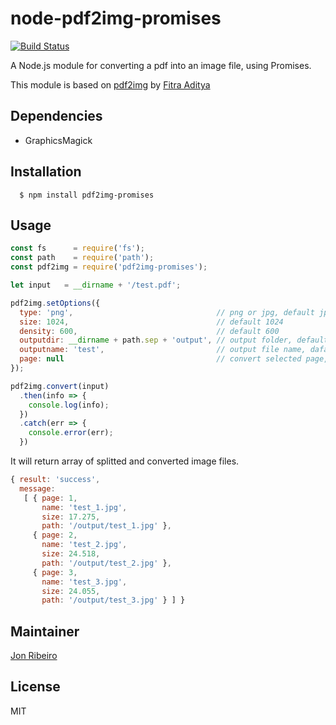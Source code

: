 # node-pdf2img-promises

[![Build Status](https://travis-ci.org/jonathas/node-pdf2img-promises.svg?branch=master)](https://travis-ci.org/jonathas/node-pdf2img-promises)

A Node.js module for converting a pdf into an image file, using Promises.

This module is based on [pdf2img](https://github.com/fitraditya/node-pdf2img) by [Fitra Aditya](https://github.com/fitraditya)

## Dependencies
- GraphicsMagick

## Installation
```
  $ npm install pdf2img-promises
```

## Usage

```javascript
const fs      = require('fs');
const path    = require('path');
const pdf2img = require('pdf2img-promises');

let input   = __dirname + '/test.pdf';

pdf2img.setOptions({
  type: 'png',                                // png or jpg, default jpg
  size: 1024,                                 // default 1024
  density: 600,                               // default 600
  outputdir: __dirname + path.sep + 'output', // output folder, default null (if null given, then it will create folder name same as file name)
  outputname: 'test',                         // output file name, dafault null (if null given, then it will create image name same as input name)
  page: null                                  // convert selected page, default null (if null given, then it will convert all pages)
});

pdf2img.convert(input)
  .then(info => {
    console.log(info);
  })
  .catch(err => {
    console.error(err);
  })
```

It will return array of splitted and converted image files.

```javascript
{ result: 'success',
  message: 
   [ { page: 1,
       name: 'test_1.jpg',
       size: 17.275,
       path: '/output/test_1.jpg' },
     { page: 2,
       name: 'test_2.jpg',
       size: 24.518,
       path: '/output/test_2.jpg' },
     { page: 3,
       name: 'test_3.jpg',
       size: 24.055,
       path: '/output/test_3.jpg' } ] }
```

## Maintainer
[Jon Ribeiro][0]

## License
MIT

[0]: https://github.com/jonathas
